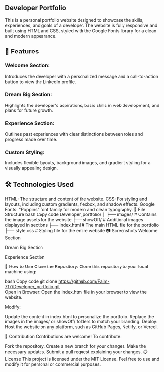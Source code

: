 ## Developer Portfolio

This is a personal portfolio website designed to showcase the skills, experiences, and goals of a developer. The website is fully responsive and built using HTML and CSS, styled with the Google Fonts library for a clean and modern appearance.

## 🌟 Features
### Welcome Section:
Introduces the developer with a personalized message and a call-to-action button to view the LinkedIn profile.
### Dream Big Section:
Highlights the developer's aspirations, basic skills in web development, and plans for future growth.
### Experience Section:
Outlines past experiences with clear distinctions between roles and progress made over time.
### Custom Styling:
Includes flexible layouts, background images, and gradient styling for a visually appealing design.
## 🛠️ Technologies Used
HTML: The structure and content of the website.
CSS: For styling and layouts, including custom gradients, flexbox, and shadow effects.
Google Fonts: "Poppins" font family for modern and clean typography.
📁 File Structure
bash
Copy code
Developer_portfolio/
│
├── images/                  # Contains the image assets for the website
├── showOff/                 # Additional images displayed in sections
├── index.html               # The main HTML file for the portfolio
├── style.css                # Styling file for the entire website
📷 Screenshots
Welcome Section


Dream Big Section


Experience Section


🚀 How to Use
Clone the Repository:
Clone this repository to your local machine using:

bash
Copy code
git clone https://github.com/Faim-717/Developer_portfolio.git  
Open in Browser:
Open the index.html file in your browser to view the website.

Modify:

Update the content in index.html to personalize the portfolio.
Replace the images in the images/ or showOff/ folders to match your branding.
Deploy:
Host the website on any platform, such as GitHub Pages, Netlify, or Vercel.

🌈 Contribution
Contributions are welcome! To contribute:

Fork the repository.
Create a new branch for your changes.
Make the necessary updates.
Submit a pull request explaining your changes.
📋 License
This project is licensed under the MIT License. Feel free to use and modify it for personal or commercial purposes.
